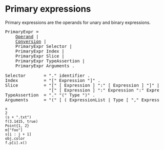 # Primary expressions

Primary expressions are the operands for unary and binary expressions.

<pre>
<a id="PrimaryExpr">PrimaryExpr</a> =
	<a href="/Expressions/operands.html#Operand">Operand</a> |
	<a href="/Expressions/conversions.html#Conversion">Conversion</a> |
	PrimaryExpr Selector |
	PrimaryExpr Index |
	PrimaryExpr Slice |
	PrimaryExpr TypeAssertion |
	PrimaryExpr Arguments .

<a id="Selector">Selector</a>       = "." identifier .
<a id="Index">Index</a>          = "[" Expression "]" .
<a id="Slice">Slice</a>          = "[" [ Expression ] ":" [ Expression ] "]" |
                 "[" [ Expression ] ":" Expression ":" Expression "]" .
<a id="TypeAssertion">TypeAssertion</a>  = "." "(" Type ")" .
<a id="Arguments">Arguments</a>      = "(" [ ( ExpressionList | Type [ "," ExpressionList ] ) [ "..." ] [ "," ] ] ")" .
</pre>

```
x
2
(s + ".txt")
f(3.1415, true)
Point{1, 2}
m["foo"]
s[i : j + 1]
obj.color
f.p[i].x()
```